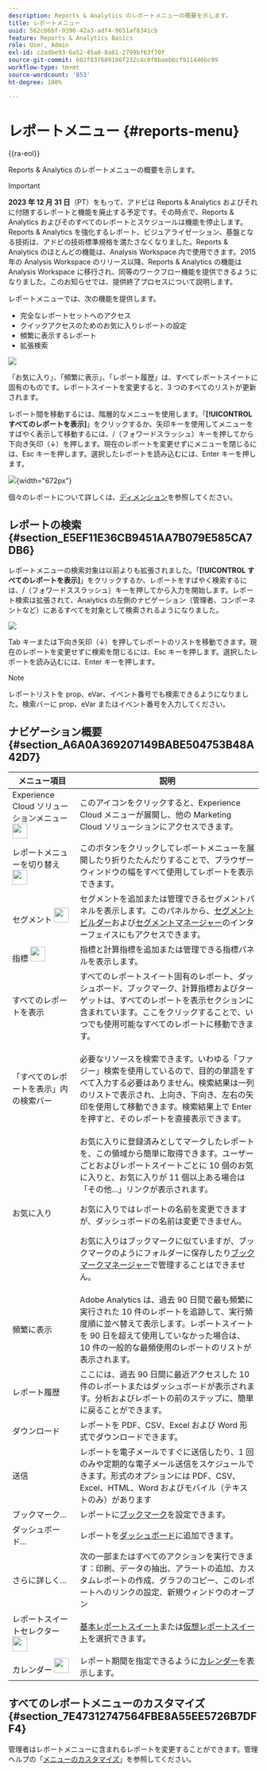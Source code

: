 ```yaml
---
description: Reports & Analytics のレポートメニューの概要を示します。
title: レポートメニュー
uuid: 562cb6bf-9396-42a3-adf4-9651af8341cb
feature: Reports & Analytics Basics
role: User, Admin
exl-id: c2adbe93-6a52-45a0-8a81-2799bf63f70f
source-git-commit: 602f837689186f232c4c0f8baebbcf911446bc99
workflow-type: tm+mt
source-wordcount: '853'
ht-degree: 100%

---
```


# レポートメニュー {#reports-menu}

{{ra-eol}}

Reports &amp; Analytics のレポートメニューの概要を示します。

>[!IMPORTANT]
>**2023 年 12 月 31 日**（PT）をもって、アドビは Reports &amp; Analytics およびそれに付随するレポートと機能を廃止する予定です。その時点で、Reports &amp; Analytics およびそのすべてのレポートとスケジュールは機能を停止します。Reports &amp; Analytics を強化するレポート、ビジュアライゼーション、基盤となる技術は、アドビの技術標準規格を満たさなくなりました。Reports &amp; Analytics のほとんどの機能は、Analysis Workspace 内で使用できます。2015年の Analysis Workspace のリリース以降、Reports &amp; Analytics の機能は Analysis Workspace に移行され、同等のワークフロー機能を提供できるようになりました。このお知らせでは、提供終了プロセスについて説明します。

レポートメニューでは、次の機能を提供します。

* 完全なレポートセットへのアクセス
* クイックアクセスのためのお気に入りレポートの設定
* 頻繁に表示するレポート
* 拡張検索

![](assets/menu-mainnav.png)

「お気に入り」、「頻繁に表示」、「レポート履歴」は、すべてレポートスイートに固有のものです。レポートスイートを変更すると、3 つのすべてのリストが更新されます。

レポート間を移動するには、階層的なメニューを使用します。「**[!UICONTROL すべてのレポートを表示]**」をクリックするか、矢印キーを使用してメニューをすばやく表示して移動するには、/（フォワードスラッシュ）キーを押してから下向き矢印（↓）を押します。現在のレポートを変更せずにメニューを閉じるには、Esc キーを押します。選択したレポートを読み込むには、Enter キーを押します。

![](assets/reports-landing.png){width="672px"}

個々のレポートについて詳しくは、[ディメンション](/help/components/dimensions/overview.md)を参照してください。

## レポートの検索 {#section_E5EF11E36CB9451AA7B079E585CA7DB6}

レポートメニューの検索対象は以前よりも拡張されました。「**[!UICONTROL すべてのレポートを表示]**」をクリックするか、レポートをすばやく検索するには、/（フォワードススラッシュ）キーを押してから入力を開始します。レポート検索は拡張されて、Analytics の左側のナビゲーション（管理者、コンポーネントなど）にあるすべてを対象として検索されるようになりました。

![](assets/menu-search.png)

Tab キーまたは下向き矢印（↓）を押してレポートのリストを移動できます。現在のレポートを変更せずに検索を閉じるには、Esc キーを押します。選択したレポートを読み込むには、Enter キーを押します。

>[!NOTE]
>
>レポートリストを prop、eVar、イベント番号でも検索できるようになりました。検索バーに prop、eVar またはイベント番号を入力してください。

## ナビゲーション概要 {#section_A6A0A369207149BABE504753B48A42D7}

<table id="table_3BA295966BBC4C94ABDC3718D1894698"> 
 <thead> 
  <tr> 
   <th colname="col1" class="entry"> メニュー項目 </th> 
   <th colname="col2" class="entry"> 説明 </th> 
  </tr>
 </thead>
 <tbody> 
  <tr> 
   <td colname="col1">Experience Cloud ソリューションメニュー <img placement="inline"  src="https://spectrum.adobe.com/static/icons/workflow_18/Smock_Apps_18_N.svg" width="30px" id="image_B75D0F6991F74389A77068D999C9A910" /> </td> 
   <td colname="col2"> このアイコンをクリックすると、Experience Cloud メニューが展開し、他の Marketing Cloud ソリューションにアクセスできます。 </td> 
  </tr> 
  <tr> 
   <td colname="col1">レポートメニューを切り替え <img placement="inline"  src="https://spectrum.adobe.com/static/icons/workflow_18/Smock_Report_18_N.svg" id="image_32296B71E82C4694821D99867305F5FE" width="30px" /> </td> 
   <td colname="col2"> このボタンをクリックしてレポートメニューを展開したり折りたたんだりすることで、ブラウザーウィンドウの幅をすべて使用してレポートを表示できます。 </td> 
  </tr> 
  <tr> 
   <td colname="col1"><span class="uicontrol">セグメント <img placement="inline"  src="https://spectrum.adobe.com/static/icons/workflow_18/Smock_Segmentation_18_N.svg" width="30px" id="image_6BF461356C8640EA8E93B74092320E91" /></span> </td> 
   <td colname="col2">セグメントを追加または管理できるセグメントパネルを表示します。このパネルから、<a href="/help/components/segmentation/segmentation-workflow/seg-build.md"  >セグメントビルダー</a>および<a href="https://experienceleague.adobe.com/docs/analytics/components/segmentation/segmentation-workflow/seg-manage.html?lang=ja"  >セグメントマネージャー</a>のインターフェイスにもアクセスできます。 </td> 
  </tr> 
  <tr> 
   <td colname="col1"><span class="uicontrol">指標 <img placement="inline"  src="https://spectrum.adobe.com/static/icons/workflow_18/Smock_Event_18_N.svg" width="30px" id="image_88620CB8A9CC4BC3BE4CE30BDA727512" /></span> </td> 
   <td colname="col2"> 指標と計算指標を追加または管理できる指標パネルを表示します。 </td> 
  </tr> 
  <tr> 
   <td colname="col1"><span class="uicontrol"> すべてのレポートを表示</span> </td> 
   <td colname="col2">すべてのレポートスイート固有のレポート、ダッシュボード、ブックマーク、計算指標およびターゲットは、<span class="uicontrol">すべてのレポートを表示</span>セクションに含まれています。ここをクリックすることで、いつでも使用可能なすべてのレポートに移動できます。 </td> 
  </tr> 
  <tr> 
   <td colname="col1">「<span class="uicontrol">すべてのレポートを表示</span>」内の検索バー </td> 
   <td colname="col2"> <p> 必要なリソースを検索できます。いわゆる「ファジー」検索を使用しているので、目的の単語をすべて入力する必要はありません。検索結果は一列のリストで表示され、上向き、下向き、左右の矢印を使用して移動できます。検索結果上で <span class="uicontrol">Enter</span> を押すと、そのレポートを直接表示できます。 </p> </td> 
  </tr> 
  <tr> 
   <td colname="col1"><span class="uicontrol">お気に入り</span> </td> 
   <td colname="col2"><span class="uicontrol">お気に入りに登録済み</span>としてマークしたレポートを、この領域から簡単に取得できます。ユーザーごとおよびレポートスイートごとに 10 個のお気に入りと、お気に入りが 11 個以上ある場合は「<span class="uicontrol">その他...</span>」リンクが表示されます。 <p>お気に入りではレポートの名前を変更できますが、ダッシュボードの名前は変更できません。 </p> <p>お気に入りはブックマークに似ていますが、ブックマークのようにフォルダーに保存したり<a href="/help/analyze/reports-analytics/bookmarks.md"  >ブックマークマネージャー</a>で管理することはできません。 </p> </td> 
  </tr> 
  <tr> 
   <td colname="col1"><span class="uicontrol"> 頻繁に表示</span> </td> 
   <td colname="col2"> Adobe Analytics は、過去 90 日間で最も頻繁に実行された 10 件のレポートを追跡して、実行頻度順に並べ替えて表示します。レポートスイートを 90 日を超えて使用していなかった場合は、10 件の一般的な最頻使用のレポートのリストが表示されます。 </td> 
  </tr> 
  <tr> 
   <td colname="col1"><span class="uicontrol"> レポート履歴</span> </td> 
   <td colname="col2"> ここには、過去 90 日間に最近アクセスした 10 件のレポートまたはダッシュボードが表示されます。分析およびレポートの前のステップに、簡単に戻ることができます。 </td> 
  </tr> 
  <tr> 
   <td colname="col1"><span class="uicontrol"> ダウンロード</span> </td> 
   <td colname="col2">レポートを PDF、CSV、Excel および Word 形式でダウンロードできます。 </td> 
  </tr> 
  <tr> 
   <td colname="col1"><span class="uicontrol"> 送信</span> </td> 
   <td colname="col2">レポートを電子メールですぐに送信したり、1 回のみや定期的な電子メール送信をスケジュールできます。形式のオプションには PDF、CSV、Excel、HTML、Word およびモバイル（テキストのみ）があります</td> 
  </tr> 
  <tr> 
   <td colname="col1"><span class="uicontrol"> ブックマーク...</span> </td> 
   <td colname="col2">レポートに<a href="/help/analyze/reports-analytics/bookmarks.md"  >ブックマーク</a>を設定できます。 </td> 
  </tr> 
  <tr> 
   <td colname="col1"><span class="uicontrol"> ダッシュボード</span>... </td> 
   <td colname="col2">レポートを<a href="/help/analyze/reports-analytics/dashboard.md"  >ダッシュボード</a>に追加できます。 </td> 
  </tr> 
  <tr> 
   <td colname="col1"><span class="uicontrol">さらに詳しく...</span> </td> 
   <td colname="col2"> 次の一部またはすべてのアクションを実行できます：印刷、データの抽出、アラートの追加、カスタムレポートの作成、グラフのコピー、このレポートへのリンクの設定、新規ウィンドウのオープン </td> 
  </tr> 
  <tr> 
   <td colname="col1">レポートスイートセレクター <img placement="inline"  src="assets/report-suite-selector.png" width="30px" id="image_9F64944D46574B2AA38D81A7C82C4AC4" /> </td> 
   <td colname="col2"><a href="https://experienceleague.adobe.com/docs/analytics/admin/manage-report-suites/report-suites-admin.html?lang=ja"  >基本レポートスイート</a>または<a href="https://experienceleague.adobe.com/docs/analytics/components/virtual-report-suites/vrs-about.html?lang=ja"  >仮想レポートスイート</a>を選択できます。 </td> 
  </tr> 
  <tr> 
   <td colname="col1">カレンダー <img placement="inline"  src="assets/calendar-icon.png" width="30px" id="image_C5E4F87F964C4C3E98496D38A1123502" /> </td> 
   <td colname="col2">レポート期間を指定できるように<a href="/help/analyze/reports-analytics/overview/report-overview.md#section_8C6C4AD84D9043E8ABD53FF8F645AAB1"  >カレンダー</a>を表示します。 </td> 
  </tr> 
 </tbody> 
</table>

## すべてのレポートメニューのカスタマイズ {#section_7E47312747564FBE8A55EE5726B7DFF4}

管理者はレポートメニューに含まれるレポートを変更することができます。管理ヘルプの「[メニューのカスタマイズ](https://experienceleague.adobe.com/docs/analytics/admin/admin-tools/customize-menus.html?lang=ja)」を参照してください。
